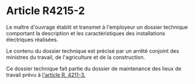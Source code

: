 # Article R4215-2

Le maître d'ouvrage établit et transmet à l'employeur un dossier technique comportant la description et les caractéristiques des installations électriques réalisées. 

Le contenu du dossier technique est précisé par un arrêté conjoint des ministres du travail, de l'agriculture et de la construction. 

Ce dossier technique fait partie du dossier de maintenance des lieux de travail prévu à [l'article R. 4211-3.][1]

 [1]: /affichCodeArticle.do?cidTexte=LEGITEXT000006072050&idArticle=LEGIARTI000018488621&dateTexte=&categorieLien=cid